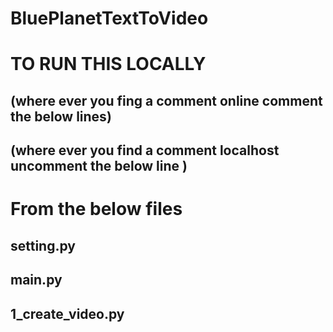 # BluePlanetTextToVideo
# TO RUN THIS LOCALLY
## (where ever you fing a comment online comment the below lines)
## (where ever you find a comment localhost uncomment the below line )
# From the below files
## setting.py 
## main.py
## 1_create_video.py 